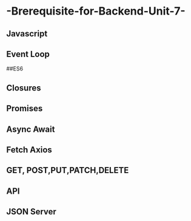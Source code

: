 # -Brerequisite-for-Backend-Unit-7-


## Javascript 
## Event Loop
##ES6


## Closures
## Promises
## Async Await
## Fetch Axios
## GET, POST,PUT,PATCH,DELETE


## API
## JSON Server

